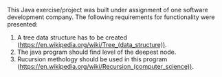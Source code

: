This Java exercise/project was built under assignment of one software development company. 
The following requirements for functionality were presented:
1. A tree data structure has to be created (https://en.wikipedia.org/wiki/Tree_(data_structure)).
2. The java program should find level of the deepest node.
3. Rucursion methology should be used in this program (https://en.wikipedia.org/wiki/Recursion_(computer_science)).
